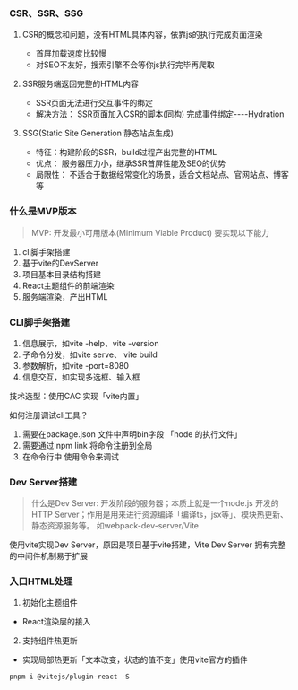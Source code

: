 ### CSR、SSR、SSG
1. CSR的概念和问题，没有HTML具体内容，依靠js的执行完成页面渲染
   - 首屏加载速度比较慢
   - 对SEO不友好，搜索引擎不会等你js执行完毕再爬取

2. SSR服务端返回完整的HTML内容
   - SSR页面无法进行交互事件的绑定
   - 解决方法： SSR页面加入CSR的脚本(同构)
   完成事件绑定----Hydration

3. SSG(Static Site Generation 静态站点生成)
   - 特征：构建阶段的SSR，build过程产出完整的HTML
   - 优点： 服务器压力小，继承SSR首屏性能及SEO的优势
   - 局限性： 不适合于数据经常变化的场景，适合文档站点、官网站点、博客等



### 什么是MVP版本
> MVP: 开发最小可用版本(Minimum Viable Product) 要实现以下能力
1. cli脚手架搭建
2. 基于vite的DevServer
3. 项目基本目录结构搭建
4. React主题组件的前端渲染
5. 服务端渲染，产出HTML

### CLI脚手架搭建
1. 信息展示，如vite -help、vite -version
2. 子命令分发，如vite serve、 vite build
3. 参数解析，如vite -port=8080
4. 信息交互，如实现多选框、输入框

技术选型：使用CAC 实现「vite内置」

如何注册调试cli工具？
1. 需要在package.json 文件中声明bin字段 「node 的执行文件」
2. 需要通过 npm link 将命令注册到全局
3. 在命令行中 使用命令来调试

### Dev Server搭建
>什么是Dev Server: 开发阶段的服务器；本质上就是一个node.js 开发的HTTP Server；作用是用来进行资源编译「编译ts，jsx等」、模块热更新、静态资源服务等。 如webpack-dev-server/Vite

使用vite实现Dev Server，原因是项目基于vite搭建，Vite Dev Server 拥有完整的中间件机制易于扩展


### 入口HTML处理
1. 初始化主题组件
- React渲染层的接入
2. 支持组件热更新
- 实现局部热更新「文本改变，状态的值不变」使用vite官方的插件 
```shell
pnpm i @vitejs/plugin-react -S
```
